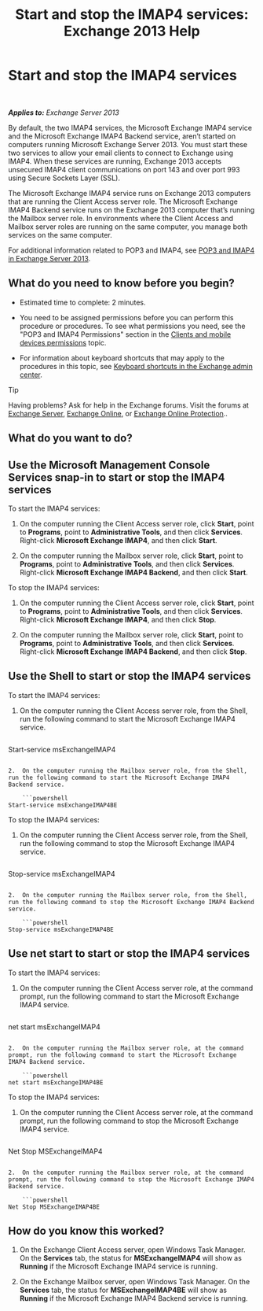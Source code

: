 ﻿---
title: 'Start and stop the IMAP4 services: Exchange 2013 Help'
TOCTitle: Start and stop the IMAP4 services
ms:assetid: a52db4bd-69a6-47b2-acf3-d9d8571c7a87
ms:mtpsurl: https://technet.microsoft.com/en-us/library/Bb124022(v=EXCHG.150)
ms:contentKeyID: 49315251
ms.date: 12/09/2016
mtps_version: v=EXCHG.150
---

# Start and stop the IMAP4 services

 

_**Applies to:** Exchange Server 2013_


By default, the two IMAP4 services, the Microsoft Exchange IMAP4 service and the Microsoft Exchange IMAP4 Backend service, aren’t started on computers running Microsoft Exchange Server 2013. You must start these two services to allow your email clients to connect to Exchange using IMAP4. When these services are running, Exchange 2013 accepts unsecured IMAP4 client communications on port 143 and over port 993 using Secure Sockets Layer (SSL).

The Microsoft Exchange IMAP4 service runs on Exchange 2013 computers that are running the Client Access server role. The Microsoft Exchange IMAP4 Backend service runs on the Exchange 2013 computer that’s running the Mailbox server role. In environments where the Client Access and Mailbox server roles are running on the same computer, you manage both services on the same computer.

For additional information related to POP3 and IMAP4, see [POP3 and IMAP4 in Exchange Server 2013](pop3-and-imap4-in-exchange-server-2013-exchange-2013-help.md).

## What do you need to know before you begin?

  - Estimated time to complete: 2 minutes.

  - You need to be assigned permissions before you can perform this procedure or procedures. To see what permissions you need, see the "POP3 and IMAP4 Permissions" section in the [Clients and mobile devices permissions](clients-and-mobile-devices-permissions-exchange-2013-help.md) topic.

  - For information about keyboard shortcuts that may apply to the procedures in this topic, see [Keyboard shortcuts in the Exchange admin center](keyboard-shortcuts-in-the-exchange-admin-center-exchange-online-protection-help.md).


> [!TIP]
> Having problems? Ask for help in the Exchange forums. Visit the forums at <A href="https://go.microsoft.com/fwlink/p/?linkid=60612">Exchange Server</A>, <A href="https://go.microsoft.com/fwlink/p/?linkid=267542">Exchange Online</A>, or <A href="https://go.microsoft.com/fwlink/p/?linkid=285351">Exchange Online Protection</A>..



## What do you want to do?

## Use the Microsoft Management Console Services snap-in to start or stop the IMAP4 services

To start the IMAP4 services:

1.  On the computer running the Client Access server role, click **Start**, point to **Programs**, point to **Administrative Tools**, and then click **Services**. Right-click **Microsoft Exchange IMAP4**, and then click **Start**.

2.  On the computer running the Mailbox server role, click **Start**, point to **Programs**, point to **Administrative Tools**, and then click **Services**. Right-click **Microsoft Exchange IMAP4 Backend**, and then click **Start**.

To stop the IMAP4 services:

1.  On the computer running the Client Access server role, click **Start**, point to **Programs**, point to **Administrative Tools**, and then click **Services**. Right-click **Microsoft Exchange IMAP4**, and then click **Stop**.

2.  On the computer running the Mailbox server role, click **Start**, point to **Programs**, point to **Administrative Tools**, and then click **Services**. Right-click **Microsoft Exchange IMAP4 Backend**, and then click **Stop**.

## Use the Shell to start or stop the IMAP4 services

To start the IMAP4 services:

1.  On the computer running the Client Access server role, from the Shell, run the following command to start the Microsoft Exchange IMAP4 service.
    
    ```powershell
Start-service msExchangeIMAP4
```

2.  On the computer running the Mailbox server role, from the Shell, run the following command to start the Microsoft Exchange IMAP4 Backend service.
    
    ```powershell
Start-service msExchangeIMAP4BE
```

To stop the IMAP4 services:

1.  On the computer running the Client Access server role, from the Shell, run the following command to stop the Microsoft Exchange IMAP4 service.
    
    ```powershell
Stop-service msExchangeIMAP4
```

2.  On the computer running the Mailbox server role, from the Shell, run the following command to stop the Microsoft Exchange IMAP4 Backend service.
    
    ```powershell
Stop-service msExchangeIMAP4BE
```

## Use net start to start or stop the IMAP4 services

To start the IMAP4 services:

1.  On the computer running the Client Access server role, at the command prompt, run the following command to start the Microsoft Exchange IMAP4 service.
    
    ```powershell
net start msExchangeIMAP4
```

2.  On the computer running the Mailbox server role, at the command prompt, run the following command to start the Microsoft Exchange IMAP4 Backend service.
    
    ```powershell
net start msExchangeIMAP4BE
```

To stop the IMAP4 services:

1.  On the computer running the Client Access server role, at the command prompt, run the following command to stop the Microsoft Exchange IMAP4 service.
    
    ```powershell
Net Stop MSExchangeIMAP4
```

2.  On the computer running the Mailbox server role, at the command prompt, run the following command to stop the Microsoft Exchange IMAP4 Backend service.
    
    ```powershell
Net Stop MSExchangeIMAP4BE
```

## How do you know this worked?

1.  On the Exchange Client Access server, open Windows Task Manager. On the **Services** tab, the status for **MSExchangeIMAP4** will show as **Running** if the Microsoft Exchange IMAP4 service is running.

2.  On the Exchange Mailbox server, open Windows Task Manager. On the **Services** tab, the status for **MSExchangeIMAP4BE** will show as **Running** if the Microsoft Exchange IMAP4 Backend service is running.

